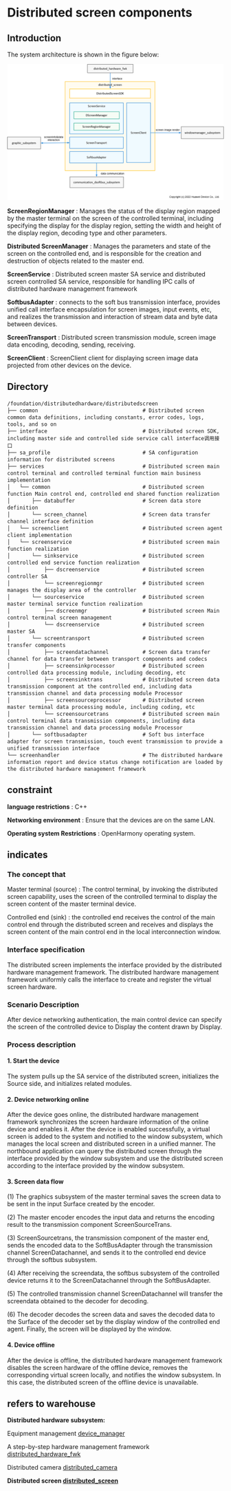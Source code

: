 # **Distributed screen components**

## **Introduction**

The system architecture is shown in the figure below:

![](figures/distributedscreen_arch.png)

**ScreenRegionManager** : Manages the status of the display region mapped by the master terminal on the screen of the controlled terminal, including specifying the display for the display region, setting the width and height of the display region, decoding type and other parameters.

**Distributed ScreenManager** : Manages the parameters and state of the screen on the controlled end, and is responsible for the creation and destruction of objects related to the master end.

**ScreenService** : Distributed screen master SA service and distributed screen controlled SA service, responsible for handling IPC calls of distributed hardware management framework

**SoftbusAdapter** : connects to the soft bus transmission interface, provides unified call interface encapsulation for screen images, input events, etc, and realizes the transmission and interaction of stream data and byte data between devices.

**ScreenTransport** : Distributed screen transmission module, screen image data encoding, decoding, sending, receiving.

**ScreenClient** : ScreenClient client for displaying screen image data projected from other devices on the device.

## **Directory**

```
/foundation/distributedhardware/distributedscreen 
├── common                                  # Distributed screen common data definitions, including constants, error codes, logs, tools, and so on
├── interface                               # Distributed screen SDK, including master side and controlled side service call interface调用接口 
├── sa_profile                              # SA configuration information for distributed screens
├── services                                # Distributed screen main control terminal and controlled terminal function main business implementation 
│   └── common                              # Distributed screen function Main control end, controlled end shared function realization
│       ├── databuffer                      # Screen data store definition 
│       └── screen_channel                  # Screen data transfer channel interface definition 
│   └── screenclient                        # Distributed screen agent client implementation
│   └── screenservice                       # Distributed screen main function realization 
│       └── sinkservice                     # Distributed screen controlled end service function realization
│           ├── dscreenservice              # Distributed screen controller SA 
│           └── screenregionmgr             # Distributed screen manages the display area of the controller 
│       └── sourceservice                   # Distributed screen master terminal service function realization
│           ├── dscreenmgr                  # Distributed screen Main control terminal screen management
│           └── dscreenservice              # Distributed screen master SA 
│       └── screentransport                 # Distributed screen transfer components 
│           ├── screendatachannel           # Screen data transfer channel for data transfer between transport components and codecs 
│           ├── screensinkprocessor         # Distributed screen controlled data processing module, including decoding, etc 
│           ├── screensinktrans             # Distributed screen data transmission component at the controlled end, including data transmission channel and data processing module Processor 
│           ├── screensourceprocessor       # Distributed screen master terminal data processing module, including coding, etc 
│           └── screensourcetrans           # Distributed screen main control terminal data transmission components, including data transmission channel and data processing module Processor 
│       └── softbusadapter                  # Soft bus interface adapter for screen transmission, touch event transmission to provide a unified transmission interface 
└── screenhandler                           # The distributed hardware information report and device status change notification are loaded by the distributed hardware management framework
```

## **constraint**
**language restrictions** : C++ 

**Networking environment** : Ensure that the devices are on the same LAN.

**Operating system Restrictions** : OpenHarmony operating system.

## **indicates**
### **The concept that**

Master terminal (source) : The control terminal, by invoking the distributed screen capability, uses the screen of the controlled terminal to display the screen content of the master terminal device.

Controlled end (sink) : the controlled end receives the control of the main control end through the distributed screen and receives and displays the screen content of the main control end in the local interconnection window.

### **Interface specification**
The distributed screen implements the interface provided by the distributed hardware management framework. The distributed hardware management framework uniformly calls the interface to create and register the virtual screen hardware.

### **Scenario Description**
After device networking authentication, the main control device can specify the screen of the controlled device to Display the content drawn by Display.


### **Process description**
#### **1. Start the device**
The system pulls up the SA service of the distributed screen, initializes the Source side, and initializes related modules.

#### **2. Device networking online**
After the device goes online, the distributed hardware management framework synchronizes the screen hardware information of the online device and enables it. After the device is enabled successfully, a virtual screen is added to the system and notified to the window subsystem, which manages the local screen and distributed screen in a unified manner. The northbound application can query the distributed screen through the interface provided by the window subsystem and use the distributed screen according to the interface provided by the window subsystem.

#### **3. Screen data flow**
(1) The graphics subsystem of the master terminal saves the screen data to be sent in the input Surface created by the encoder.

(2) The master encoder encodes the input data and returns the encoding result to the transmission component ScreenSourceTrans.

(3) ScreenSourcetrans, the transmission component of the master end, sends the encoded data to the SoftBusAdapter through the transmission channel ScreenDatachannel, and sends it to the controlled end device through the softbus subsystem.

(4) After receiving the screendata, the softbus subsystem of the controlled device returns it to the ScreenDatachannel through the SoftBusAdapter.

(5) The controlled transmission channel ScreenDatachannel will transfer the screendata obtained to the decoder for decoding.

(6) The decoder decodes the screen data and saves the decoded data to the Surface of the decoder set by the display window of the controlled end agent. Finally, the screen will be displayed by the window.

#### **4. Device offline**
After the device is offline, the distributed hardware management framework disables the screen hardware of the offline device, removes the corresponding virtual screen locally, and notifies the window subsystem. In this case, the distributed screen of the offline device is unavailable.

## **refers to warehouse**

**Distributed hardware subsystem:**

Equipment management
[device_manager](https://gitee.com/openharmony/device_manager)

A step-by-step hardware management framework
[distributed_hardware_fwk](https://gitee.com/openharmony/distributed_hardware_fwk)

Distributed camera
[distributed_camera](https://gitee.com/openharmony/distributed_camera)

**Distributed screen
[distributed_screen](https://gitee.com/openharmony/distributed_screen)**